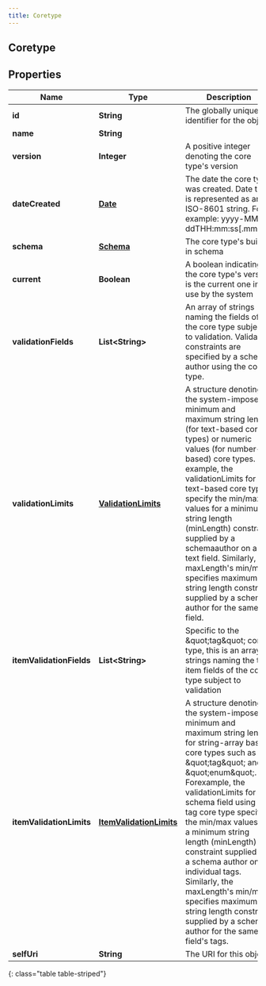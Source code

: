 ```yaml
---
title: Coretype
---
```


## Coretype

## Properties

| Name                     | Type                                                                     | Description                                                                                                                                                                                                                                                                                                                                                                                                                                                                                                        | Notes      |
| ------------------------ | ------------------------------------------------------------------------ | ------------------------------------------------------------------------------------------------------------------------------------------------------------------------------------------------------------------------------------------------------------------------------------------------------------------------------------------------------------------------------------------------------------------------------------------------------------------------------------------------------------------ | ---------- |
| **id**                   | <!----><!---->**String**<!---->                                          | The globally unique identifier for the object.                                                                                                                                                                                                                                                                                                                                                                                                                                                                     | [optional] |
| **name**                 | <!----><!---->**String**<!---->                                          |                                                                                                                                                                                                                                                                                                                                                                                                                                                                                                                    | [optional] |
| **version**              | <!----><!---->**Integer**<!---->                                         | A positive integer denoting the core type&#39;s version                                                                                                                                                                                                                                                                                                                                                                                                                                                            | [optional] |
| **dateCreated**          | <!----><!---->[**Date**](Date.md)<!---->                                 | The date the core type was created. Date time is represented as an ISO-8601 string. For example: yyyy-MM-ddTHH:mm:ss[.mmm]Z                                                                                                                                                                                                                                                                                                                                                                                        | [optional] |
| **schema**               | <!----><!---->[**Schema**](Schema.md)<!---->                             | The core type&#39;s built-in schema                                                                                                                                                                                                                                                                                                                                                                                                                                                                                | [optional] |
| **current**              | <!----><!---->**Boolean**<!---->                                         | A boolean indicating if the core type&#39;s version is the current one in use by the system                                                                                                                                                                                                                                                                                                                                                                                                                        | [optional] |
| **validationFields**     | <!----><!---->**List&lt;String&gt;**<!---->                              | An array of strings naming the fields of the core type subject to validation. Validation constraints are specified by a schema author using the core type.                                                                                                                                                                                                                                                                                                                                                         | [optional] |
| **validationLimits**     | <!----><!---->[**ValidationLimits**](ValidationLimits.md)<!---->         | A structure denoting the system-imposed minimum and maximum string length (for text-based core types) or numeric values (for number-based) core types. For example, the validationLimits for a text-based core type specify the min/max values for a minimum string length (minLength) constraint supplied by a schemaauthor on a text field. Similarly, the maxLength&#39;s min/max specifies maximum string length constraint supplied by a schema author for the same field.                                    | [optional] |
| **itemValidationFields** | <!----><!---->**List&lt;String&gt;**<!---->                              | Specific to the \&quot;tag\&quot; core type, this is an array of strings naming the tag item fields of the core type subject to validation                                                                                                                                                                                                                                                                                                                                                                         | [optional] |
| **itemValidationLimits** | <!----><!---->[**ItemValidationLimits**](ItemValidationLimits.md)<!----> | A structure denoting the system-imposed minimum and maximum string length for string-array based core types such as \&quot;tag\&quot; and \&quot;enum\&quot;. Forexample, the validationLimits for a schema field using a tag core type specify the min/max values for a minimum string length (minLength) constraint supplied by a schema author on individual tags. Similarly, the maxLength&#39;s min/max specifies maximum string length constraint supplied by a schema author for the same field&#39;s tags. | [optional] |
| **selfUri**              | <!----><!---->**String**<!---->                                          | The URI for this object                                                                                                                                                                                                                                                                                                                                                                                                                                                                                            | [optional] |

{: class="table table-striped"}
